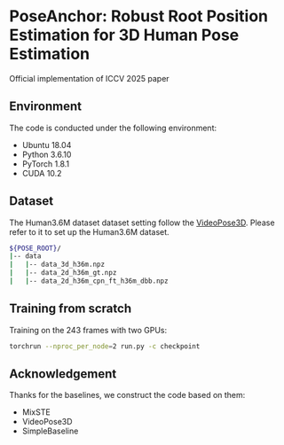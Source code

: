 # PoseAnchor: Robust Root Position Estimation for 3D Human Pose Estimation
Official implementation of ICCV 2025 paper


## Environment

The code is conducted under the following environment:

* Ubuntu 18.04
* Python 3.6.10
* PyTorch 1.8.1
* CUDA 10.2


## Dataset

The Human3.6M dataset dataset setting follow the [VideoPose3D](https://github.com/facebookresearch/VideoPose3D).
Please refer to it to set up the Human3.6M dataset.

```bash
${POSE_ROOT}/
|-- data
|   |-- data_3d_h36m.npz
|   |-- data_2d_h36m_gt.npz
|   |-- data_2d_h36m_cpn_ft_h36m_dbb.npz
```

## Training from scratch

Training on the 243 frames with two GPUs:

```bash
torchrun --nproc_per_node=2 run.py -c checkpoint
```

## Acknowledgement

Thanks for the baselines, we construct the code based on them:

* MixSTE
* VideoPose3D
* SimpleBaseline
